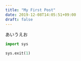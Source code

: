```yaml
---
title: "My First Post"
date: 2019-12-08T14:05:51+09:00
draft: false
---
```

あいうえお

```python
import sys

sys.exit(1)
```
